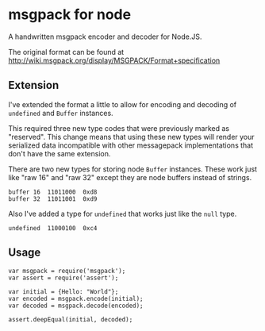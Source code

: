 # msgpack for node

A handwritten msgpack encoder and decoder for Node.JS.

The original format can be found at <http://wiki.msgpack.org/display/MSGPACK/Format+specification>


## Extension

I've extended the format a little to allow for encoding and decoding of `undefined` and `Buffer` instances.

This required three new type codes that were previously marked as "reserved".
This change means that using these new types will render your serialized data
incompatible with other messagepack implementations that don't have the same
extension.

There are two new types for storing node `Buffer` instances. These work just 
like "raw 16" and "raw 32" except they are node buffers instead of strings.

    buffer 16  11011000  0xd8
    buffer 32  11011001  0xd9

Also I've added a type for `undefined` that works just like the `null` type.

    undefined  11000100  0xc4

## Usage

    var msgpack = require('msgpack');
    var assert = require('assert');

    var initial = {Hello: "World"};
    var encoded = msgpack.encode(initial);
    var decoded = msgpack.decode(encoded);

    assert.deepEqual(initial, decoded);

